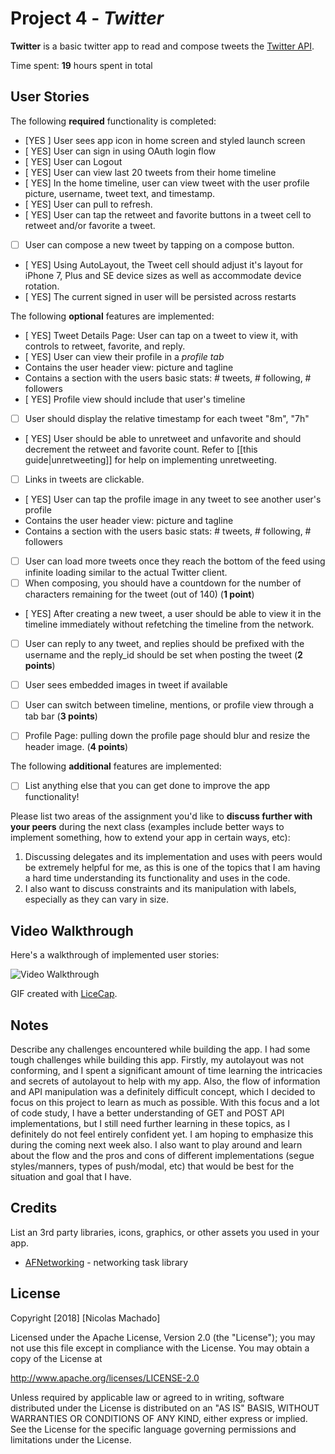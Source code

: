 # Project 4 - *Twitter*

**Twitter** is a basic twitter app to read and compose tweets the [Twitter API](https://apps.twitter.com/).

Time spent: **19** hours spent in total

## User Stories

The following **required** functionality is completed:

- [YES ] User sees app icon in home screen and styled launch screen
- [ YES] User can sign in using OAuth login flow
- [ YES] User can Logout
- [ YES] User can view last 20 tweets from their home timeline
- [ YES] In the home timeline, user can view tweet with the user profile picture, username, tweet text, and timestamp.
- [ YES] User can pull to refresh.
- [ YES] User can tap the retweet and favorite buttons in a tweet cell to retweet and/or favorite a tweet.
- [ ] User can compose a new tweet by tapping on a compose button.
- [ YES] Using AutoLayout, the Tweet cell should adjust it's layout for iPhone 7, Plus and SE device sizes as well as accommodate device rotation.
- [ YES] The current signed in user will be persisted across restarts

The following **optional** features are implemented:

- [ YES] Tweet Details Page: User can tap on a tweet to view it, with controls to retweet, favorite, and reply.
- [ YES] User can view their profile in a *profile tab*
- Contains the user header view: picture and tagline
- Contains a section with the users basic stats: # tweets, # following, # followers
- [ YES] Profile view should include that user's timeline
- [ ] User should display the relative timestamp for each tweet "8m", "7h"
- [ YES] User should be able to unretweet and unfavorite and should decrement the retweet and favorite count. Refer to [[this guide|unretweeting]] for help on implementing unretweeting.
- [ ] Links in tweets are clickable.
- [ YES] User can tap the profile image in any tweet to see another user's profile
- Contains the user header view: picture and tagline
- Contains a section with the users basic stats: # tweets, # following, # followers
- [ ] User can load more tweets once they reach the bottom of the feed using infinite loading similar to the actual Twitter client.
- [ ] When composing, you should have a countdown for the number of characters remaining for the tweet (out of 140) (**1 point**)
- [ YES] After creating a new tweet, a user should be able to view it in the timeline immediately without refetching the timeline from the network.
- [ ] User can reply to any tweet, and replies should be prefixed with the username and the reply_id should be set when posting the tweet (**2 points**)
- [ ] User sees embedded images in tweet if available 
- [ ] User can switch between timeline, mentions, or profile view through a tab bar (**3 points**)
- [ ] Profile Page: pulling down the profile page should blur and resize the header image. (**4 points**)


The following **additional** features are implemented:

- [ ] List anything else that you can get done to improve the app functionality!

Please list two areas of the assignment you'd like to **discuss further with your peers** during the next class (examples include better ways to implement something, how to extend your app in certain ways, etc):

1. Discussing delegates and its implementation and uses with peers would be extremely helpful for me, as this is one of the topics that I am having a hard time understanding its functionality and uses in the code. 
2. I also want to discuss constraints and its manipulation with labels, especially as they can vary in size. 

## Video Walkthrough

Here's a walkthrough of implemented user stories:

<img src='http://i.imgur.com/link/to/your/gif/file.gif' title='Video Walkthrough' width='' alt='Video Walkthrough' />

GIF created with [LiceCap](http://www.cockos.com/licecap/).

## Notes

Describe any challenges encountered while building the app. I had some tough challenges while building this app. Firstly, my autolayout was not conforming, and I spent a significant amount of time learning the intricacies and secrets of autolayout to help with my app. Also, the flow of information and API manipulation was a definitely difficult concept, which I decided to focus on this project to learn as much as possible. With this focus and a lot of code study, I have a better understanding of GET and POST API implementations, but I still need further learning in these topics, as I definitely do not feel entirely confident yet. I am hoping to emphasize this during the coming next week also. I also want to play around and learn about the flow and the pros and cons of different implementations (segue styles/manners, types of push/modal, etc) that would be best for the situation and goal that I have.

## Credits

List an 3rd party libraries, icons, graphics, or other assets you used in your app.

- [AFNetworking](https://github.com/AFNetworking/AFNetworking) - networking task library

## License

Copyright [2018] [Nicolas Machado]

Licensed under the Apache License, Version 2.0 (the "License");
you may not use this file except in compliance with the License.
You may obtain a copy of the License at

http://www.apache.org/licenses/LICENSE-2.0

Unless required by applicable law or agreed to in writing, software
distributed under the License is distributed on an "AS IS" BASIS,
WITHOUT WARRANTIES OR CONDITIONS OF ANY KIND, either express or implied.
See the License for the specific language governing permissions and
limitations under the License.
